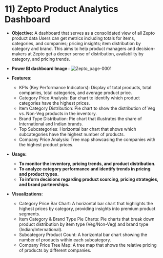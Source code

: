 # 11) Zepto Product Analytics Dashboard                                                                                                                                                                                                                                        
* **Objective:**  A dashboard that serves as a consolidated view of all Zepto product data Users can get metrics including totals for items, categories, and companies; pricing insights; item distribution by category and brand. This aims to help product managers and decision-makers at Zepto get a deeper sense of distribution, availability by category, and pricing trends.

* **Power BI dashboard Image :**
![Zepto_page-0001](https://github.com/user-attachments/assets/c4feb09e-b8fe-4198-9708-75946be6a5e0)


* **Features:**
   * KPIs (Key Performance Indicators): Display of total products, total companies, total categories, and average product price.
   * Category Price Analysis: Bar chart to identify which product categories have the highest prices.
   * Item Category Distribution: Pie chart to show the distribution of Veg vs. Non-Veg products in the inventory.
   * Brand Type Distribution: Pie chart that illustrates the share of International and Indian brands.
   * Top Subcategories: Horizontal bar chart that shows which subcategories have the highest number of products.
   * Company Price Analysis: Tree map showcasing the companies with the highest product prices.

* **Usage:**

   * **To monitor the inventory, pricing trends, and product distribution.**
   * **To analyze category performance and identify trends in pricing and product types.**
   * **To inform decisions regarding product sourcing, pricing strategies, and brand partnerships.**


* **Visualizations:**
      
  * Category Price Bar Chart: A horizontal bar chart that highlights the highest prices by category, providing insights into premium product segments.
  * Item Category & Brand Type Pie Charts: Pie charts that break down product distribution by item type (Veg/Non-Veg) and brand type (Indian/International).
  * Subcategory Product Count: A horizontal bar chart showing the number of products within each subcategory.
  * Company Price Tree Map: A tree map that shows the relative pricing of products by different companies.